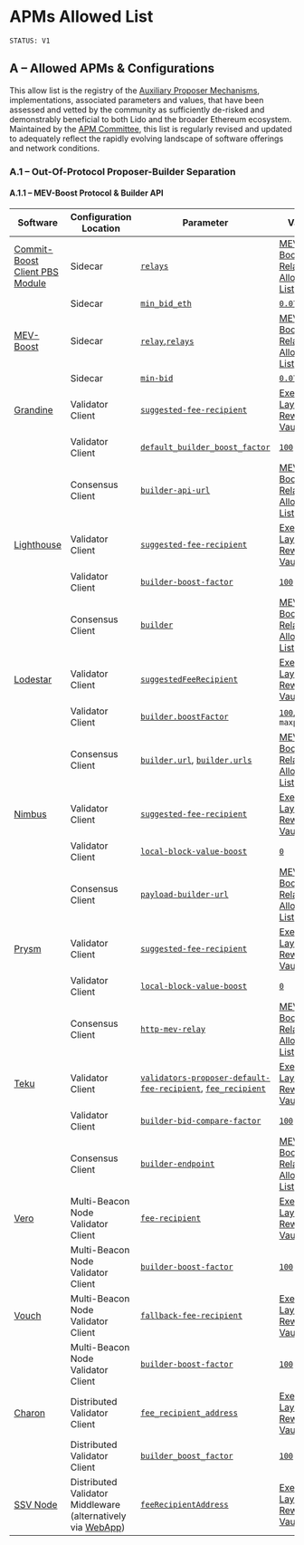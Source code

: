 # APMs Allowed List

```markdown!
STATUS: V1
```

## A – Allowed APMs & Configurations
This allow list is the registry of the [Auxiliary Proposer Mechanisms](https://github.com/sssngth/documents-and-policies/blob/BlockProposerRewardsV3/Lido%20Ethereum%20Block%20Proposer%20Rewards%20Policy.md#a4--auxiliary-proposer-mechanisms), implementations, associated parameters and values, that have been assessed and vetted by the community as sufficiently de-risked and demonstrably beneficial to both Lido and the broader Ethereum ecosystem. Maintained by the [APM Committee](https://research.lido.fi/t/establishing-the-apm-committee/9998), this list is regularly revised and updated to adequately reflect the rapidly evolving landscape of software offerings and network conditions.

### A.1 – Out-Of-Protocol Proposer-Builder Separation

#### A.1.1 – MEV-Boost Protocol & Builder API
Software|Configuration Location|Parameter|Value
---|---|---|---
[Commit-Boost Client PBS Module](https://github.com/Commit-Boost/commit-boost-client)|Sidecar|[`relays`](https://commit-boost.github.io/commit-boost-client/get_started/configuration)|[MEV Boost Relay Allowed List](https://docs.lido.fi/deployed-contracts/)
||Sidecar|[`min_bid_eth`](https://github.com/Commit-Boost/commit-boost-client/blob/f776bca71db413ab0a0d83488cbcdbe96a5216c8/config.example.toml#L43)|[`0.07`](https://research.lido.fi/t/lido-node-operator-mev-boost-min-bid-guidance/3347)
[MEV-Boost](https://github.com/flashbots/mev-boost)|Sidecar|[`relay`](https://github.com/flashbots/mev-boost/blob/d65d507f1133614aa650e169df27eeb12845a466/README.md?plain=1#L257),[`relays`](https://docs.flashbots.net/flashbots-mev-boost/getting-started/usage)|[MEV Boost Relay Allowed List](https://docs.lido.fi/deployed-contracts/)
||Sidecar|[`min-bid`](https://github.com/flashbots/mev-boost/blob/d65d507f1133614aa650e169df27eeb12845a466/README.md?plain=1#L255)|[`0.07`](https://research.lido.fi/t/lido-node-operator-mev-boost-min-bid-guidance/3347)
[Grandine](https://github.com/grandinetech/grandine)|Validator Client|[`suggested-fee-recipient`](https://docs.grandine.io/cli_options.html)|[Execution Layer Rewards Vault](https://docs.lido.fi/deployed-contracts/)
||Validator Client|[`default_builder_boost_factor`](https://github.com/grandinetech/grandine/blob/c56a555ed422a1260bef421c616719b8c0a1388f/grandine/src/grandine_config.rs#L48)|[`100`](https://research.lido.fi/t/lido-node-operator-mev-boost-min-bid-guidance/3347)
||Consensus Client|[`builder-api-url`](https://docs.grandine.io/builder_api_and_mev.html)|[MEV Boost Relay Allowed List](https://docs.lido.fi/deployed-contracts/)
[Lighthouse](https://github.com/sigp/lighthouse)|Validator Client|[`suggested-fee-recipient`](https://lighthouse-book.sigmaprime.io/validator_fee_recipient.html#how-to-configure-a-suggested-fee-recipient)|[Execution Layer Rewards Vault](https://docs.lido.fi/deployed-contracts/)
||Validator Client|[`builder-boost-factor`](https://lighthouse-book.sigmaprime.io/advanced_builders.html#how-to-connect-to-a-builder)|[`100`](https://research.lido.fi/t/lido-node-operator-mev-boost-min-bid-guidance/3347)
||Consensus Client|[`builder`](https://lighthouse-book.sigmaprime.io/advanced_builders.html#how-to-connect-to-a-builder)|[MEV Boost Relay Allowed List](https://docs.lido.fi/deployed-contracts/)
[Lodestar](https://github.com/ChainSafe/lodestar)|Validator Client|[`suggestedFeeRecipient`](https://chainsafe.github.io/lodestar/run/validator-management/vc-configuration#configuring-the-fee-recipient-address)|[Execution Layer Rewards Vault](https://docs.lido.fi/deployed-contracts/)
||Validator Client|[`builder.boostFactor`](https://chainsafe.github.io/lodestar/run/validator-management/vc-configuration#configure-your-builder-selection-andor-builder-boost-factor)|[`100`](https://research.lido.fi/t/lido-node-operator-mev-boost-min-bid-guidance/3347), `maxprofit`
||Consensus Client|[`builder.url`](https://chainsafe.github.io/lodestar/run/beacon-management/mev-and-builder-integration#configure-lodestar-setup-for-mev), [`builder.urls`](https://github.com/ChainSafe/lodestar/blob/ac2653dd8b767a24f9b1580977f8f560b1e3352d/packages/cli/src/options/beaconNodeOptions/builder.ts#L38)|[MEV Boost Relay Allowed List](https://docs.lido.fi/deployed-contracts/)
[Nimbus](https://github.com/status-im/nimbus-eth2)|Validator Client|[`suggested-fee-recipient`](https://nimbus.guide/suggested-fee-recipient.html)|[Execution Layer Rewards Vault](https://docs.lido.fi/deployed-contracts/)
||Validator Client|[`local-block-value-boost`](https://nimbus.guide/options.html)|[`0`](https://research.lido.fi/t/lido-node-operator-mev-boost-min-bid-guidance/3347)
||Consensus Client|[`payload-builder-url`](https://nimbus.guide/external-block-builder.html)|[MEV Boost Relay Allowed List](https://docs.lido.fi/deployed-contracts/)
[Prysm](https://github.com/OffchainLabs/prysm)|Validator Client|[`suggested-fee-recipient`](https://www.offchainlabs.com/prysm/docs/execution-node/fee-recipient/)|[Execution Layer Rewards Vault](https://docs.lido.fi/deployed-contracts/)
||Validator Client|[`local-block-value-boost`](https://www.offchainlabs.com/prysm/docs/advanced/builder/#prioritizing-local-blocks)|[`0`](https://research.lido.fi/t/lido-node-operator-mev-boost-min-bid-guidance/3347)
||Consensus Client|[`http-mev-relay`](https://www.offchainlabs.com/prysm/docs/advanced/builder/#2-beacon-node-connect-to-the-builder)|[MEV Boost Relay Allowed List](https://docs.lido.fi/deployed-contracts/)
[Teku](https://github.com/Consensys/teku)|Validator Client|[`validators-proposer-default-fee-recipient`](https://docs.teku.consensys.io/reference/cli#validators-proposer-default-fee-recipient), [`fee_recipient`](https://docs.teku.consensys.io/how-to/configure/use-proposer-config-file)|[Execution Layer Rewards Vault](https://docs.lido.fi/deployed-contracts/)
||Validator Client|[`builder-bid-compare-factor`](https://docs.teku.consensys.io/reference/cli#builder-bid-compare-factor)|[`100`](https://research.lido.fi/t/lido-node-operator-mev-boost-min-bid-guidance/3347)
||Consensus Client|[`builder-endpoint`](https://docs.teku.consensys.io/reference/cli#builder-endpoint)|[MEV Boost Relay Allowed List](https://docs.lido.fi/deployed-contracts/)
[Vero](https://github.com/serenita-org/vero)|Multi-Beacon Node Validator Client|[`fee-recipient`](https://github.com/serenita-org/vero/blob/master/docs/running_vero.md#--fee-recipient)|[Execution Layer Rewards Vault](https://docs.lido.fi/deployed-contracts/)
||Multi-Beacon Node Validator Client|[`builder-boost-factor`](https://github.com/serenita-org/vero/blob/master/docs/running_vero.md#--builder-boost-factor)|[`100`](https://research.lido.fi/t/lido-node-operator-mev-boost-min-bid-guidance/3347)
[Vouch](https://github.com/attestantio/vouch)|Multi-Beacon Node Validator Client|[`fallback-fee-recipient`](https://github.com/attestantio/vouch/blob/master/docs/configuration.md?plain=1#L226)|[Execution Layer Rewards Vault](https://docs.lido.fi/deployed-contracts/)
||Multi-Beacon Node Validator Client|[`builder-boost-factor`](https://github.com/attestantio/vouch/blob/master/docs/configuration.md?plain=1#L94)|[`100`](https://research.lido.fi/t/lido-node-operator-mev-boost-min-bid-guidance/3347)
[Charon](https://github.com/ObolNetwork/charon)|Distributed Validator Client|[`fee_recipient_address`](https://docs.obol.org/sdk/type-aliases/clustervalidator)|[Execution Layer Rewards Vault](https://docs.lido.fi/deployed-contracts/)
||Distributed Validator Client|[`builder_boost_factor`](https://github.com/ObolNetwork/charon/blob/3c374e3995b9228d159ce9718b88a8e23b13e9d1/docs/architecture.md?plain=1#L145C1-L145C98)|[`100`](https://research.lido.fi/t/lido-node-operator-mev-boost-min-bid-guidance/3347)
[SSV Node](https://github.com/ssvlabs/ssv)|Distributed Validator Middleware (alternatively via [WebApp](https://docs.ssv.network/stakers/validator-management/setting-fee-recipient-address/))|[`feeRecipientAddress`](https://docs.ssv.network/developers/smart-contracts/ssvnetwork#setfeerecipientaddressfeerecipientaddress)|[Execution Layer Rewards Vault](https://docs.lido.fi/deployed-contracts/)
